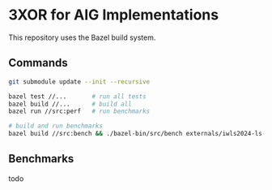 # 3XOR for AIG Implementations

This repository uses the Bazel build system.

## Commands
```sh
git submodule update --init --recursive

bazel test //...       # run all tests
bazel build //...      # build all
bazel run //src:perf   # run benchmarks

# build and run benchmarks
bazel build //src:bench && ./bazel-bin/src/bench externals/iwls2024-ls-contest/submissions/ALCom_Lab/aig/ex0*.aig
```

## Benchmarks
todo
